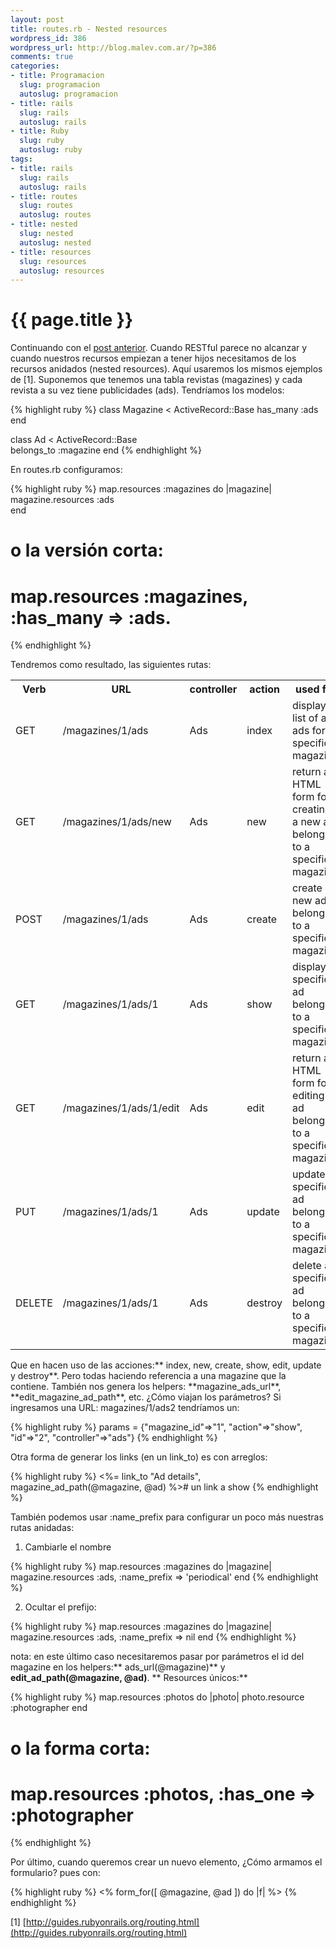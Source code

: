 ```yaml
--- 
layout: post
title: routes.rb - Nested resources
wordpress_id: 386
wordpress_url: http://blog.malev.com.ar/?p=386
comments: true
categories: 
- title: Programacion
  slug: programacion
  autoslug: programacion
- title: rails
  slug: rails
  autoslug: rails
- title: Ruby
  slug: ruby
  autoslug: ruby
tags: 
- title: rails
  slug: rails
  autoslug: rails
- title: routes
  slug: routes
  autoslug: routes
- title: nested
  slug: nested
  autoslug: nested
- title: resources
  slug: resources
  autoslug: resources
---
```

{{ page.title }}
================
Continuando con el [post anterior](http://blog.malev.com.ar/2010/07/15/routes-en-rails-restful/). Cuando RESTful parece no alcanzar y cuando nuestros recursos empiezan a tener hijos necesitamos de los recursos anidados (nested resources). Aquí usaremos los mismos ejemplos de [1].
Suponemos que tenemos una tabla revistas (magazines) y cada revista a su vez tiene  publicidades (ads). Tendríamos los modelos:

{% highlight ruby %}
class Magazine < ActiveRecord::Base
has_many :ads
end

class Ad < ActiveRecord::Base    
  belongs_to :magazine
end
{% endhighlight %}

En routes.rb configuramos: 

{% highlight ruby %}
map.resources :magazines do |magazine|
  magazine.resources :ads  
end  
# o la versión corta: 
# map.resources :magazines, :has_many => :ads.
{% endhighlight %}


Tendremos como resultado, las siguientes rutas:
<table>
<tbody>
<tr>
<th>Verb</th>
<th>URL</th>
<th>controller</th>
<th>action</th>
<th>used for</th>
</tr>
<tr>
<td>GET</td>
<td>/magazines/1/ads</td>
<td>Ads</td>
<td>index</td>
<td>display a list of all ads for a specific magazine</td>
</tr>
<tr>
<td>GET</td>
<td>/magazines/1/ads/new</td>
<td>Ads</td>
<td>new</td>
<td>return an HTML form for creating a new  ad belonging to a specific magazine</td>
</tr>
<tr>
<td>POST</td>
<td>/magazines/1/ads</td>
<td>Ads</td>
<td>create</td>
<td>create a new ad belonging to a specific magazine</td>
</tr>
<tr>
<td>GET</td>
<td>/magazines/1/ads/1</td>
<td>Ads</td>
<td>show</td>
<td>display a specific ad belonging to a specific magazine</td>
</tr>
<tr>
<td>GET</td>
<td>/magazines/1/ads/1/edit</td>
<td>Ads</td>
<td>edit</td>
<td>return an HTML form for editing an ad  belonging to a specific magazine</td>
</tr>
<tr>
<td>PUT</td>
<td>/magazines/1/ads/1</td>
<td>Ads</td>
<td>update</td>
<td>update a specific ad belonging to a specific magazine</td>
</tr>
<tr>
<td>DELETE</td>
<td>/magazines/1/ads/1</td>
<td>Ads</td>
<td>destroy</td>
<td>delete a specific ad belonging to a specific magazine</td>
</tr>
</tbody>
</table>
Que en hacen uso de las acciones:** index, new, create, show, edit, update y destroy**. Pero todas haciendo referencia a una magazine que la contiene. También nos genera los helpers: **magazine_ads_url**, **edit_magazine_ad_path**, etc.
¿Cómo viajan los parámetros? Si ingresamos una URL: magazines/1/ads2 tendríamos un:

{% highlight ruby %}
params = {"magazine_id"=>"1", "action"=>"show", "id"=>"2", "controller"=>"ads"}
{% endhighlight %}

Otra forma de generar los links (en un link_to) es con arreglos:

{% highlight ruby %}
<%= link_to "Ad details", magazine_ad_path(@magazine, @ad) %># un link a show
{% endhighlight %}

También podemos usar :name_prefix para configurar un poco más nuestras rutas anidadas:
1) Cambiarle el nombre

{% highlight ruby %}
map.resources :magazines do |magazine| 
  magazine.resources :ads, :name_prefix => 'periodical' 
end
{% endhighlight %}

2) Ocultar el prefijo:

{% highlight ruby %}
map.resources :magazines do |magazine| 
  magazine.resources :ads, :name_prefix => nil 
end
{% endhighlight %}

nota: en este último caso necesitaremos pasar por parámetros el id del magazine en los helpers:** ads_url(@magazine)** y **edit_ad_path(@magazine, @ad)**.
**
Resources únicos:**

{% highlight ruby %}
map.resources :photos do |photo|
  photo.resource :photographer
end
# o la forma corta:
# map.resources :photos, :has_one => :photographer
{% endhighlight %}

Por último, cuando queremos crear un nuevo elemento, ¿Cómo armamos el formulario? pues con:

{% highlight ruby %}
<% form_for([ @magazine, @ad ]) do |f| %>
{% endhighlight %}

[1] [http://guides.rubyonrails.org/routing.html](http://guides.rubyonrails.org/routing.html)
